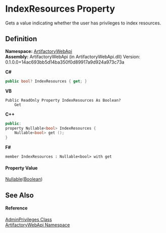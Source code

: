 # IndexResources Property


Gets a value indicating whether the user has privileges to index resources.



## Definition
**Namespace:** <a href="75b20af6-7197-02a5-e38f-f7b15eac4732">ArtifactoryWebApi</a>  
**Assembly:** ArtifactoryWebApi (in ArtifactoryWebApi.dll) Version: 0.1.0.0+14ac693bb5d14ba350f0d89917a9d924a973c73a

**C#**
``` C#
public bool? IndexResources { get; }
```
**VB**
``` VB
Public ReadOnly Property IndexResources As Boolean?
	Get
```
**C++**
``` C++
public:
property Nullable<bool> IndexResources {
	Nullable<bool> get ();
}
```
**F#**
``` F#
member IndexResources : Nullable<bool> with get
```



#### Property Value
<a href="https://learn.microsoft.com/dotnet/api/system.nullable-1" target="_blank" rel="noopener noreferrer">Nullable</a>(<a href="https://learn.microsoft.com/dotnet/api/system.boolean" target="_blank" rel="noopener noreferrer">Boolean</a>)

## See Also


#### Reference
<a href="41aad973-7a7f-1e30-b38a-81503a89f1a3">AdminPrivileges Class</a>  
<a href="75b20af6-7197-02a5-e38f-f7b15eac4732">ArtifactoryWebApi Namespace</a>  
